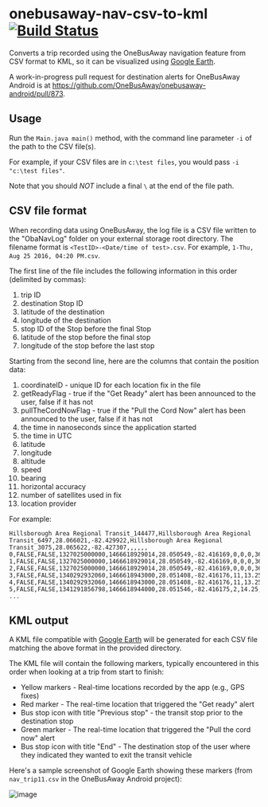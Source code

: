 # onebusaway-nav-csv-to-kml [![Build Status](https://travis-ci.org/CUTR-at-USF/onebusaway-nav-csv-to-kml.svg?branch=master)](https://travis-ci.org/CUTR-at-USF/onebusaway-nav-csv-to-kml)
Converts a trip recorded using the OneBusAway navigation feature from CSV format to KML, so it can be visualized using [Google Earth](https://www.google.com/earth/).

A work-in-progress pull request for destination alerts for OneBusAway Android is at https://github.com/OneBusAway/onebusaway-android/pull/873.

## Usage

Run the `Main.java main()` method, with the command line parameter `-i` of the path to the CSV file(s).

For example, if your CSV files are in `c:\test files`, you would pass `-i "c:\test files"`.

Note that you should *NOT* include a final `\` at the end of the file path.

## CSV file format

When recording data using OneBusAway, the log file is a CSV file written to the "ObaNavLog" folder on your external storage root directory. The filename format is `<TestID>-<Date/time of test>.csv`. For example, `1-Thu, Aug 25 2016, 04:20 PM.csv`. 
  
The first line of the file includes the following information in this order (delimited by commas): 

1. trip ID
1. destination Stop ID
1. latitude of the destination
1. longitude of the destination
1. stop ID of the Stop before the final Stop
1. latitude of the stop before the final stop
1. longitude of the stop before the last stop

Starting from the second line, here are the columns that contain the position data:

1. coordinateID - unique ID for each location fix in the file
1. getReadyFlag - true if the "Get Ready" alert has been announced to the user, false if it has not
1. pullTheCordNowFlag - true if the "Pull the Cord Now" alert has been announced to the user, false if it has not
1. the time in nanoseconds since the application started
1. the time in UTC
1. latitude
1. longitude
1. altitude
1. speed
1. bearing
1. horizontal accuracy
1. number of satellites used in fix
1. location provider

For example:

~~~
Hillsborough Area Regional Transit_144477,Hillsborough Area Regional Transit_6497,28.066021,-82.429922,Hillsborough Area Regional Transit_3075,28.065622,-82.427307,,,,,,
0,FALSE,FALSE,1327025000000,1466618929014,28.050549,-82.416169,0,0,0,36,0,network
1,FALSE,FALSE,1327025000000,1466618929014,28.050549,-82.416169,0,0,0,36,0,network
2,FALSE,FALSE,1327025000000,1466618929014,28.050549,-82.416169,0,0,0,36,0,network
3,FALSE,FALSE,1340292932060,1466618943000,28.051408,-82.416176,11,13.25,0.4,19,11,gps
4,FALSE,FALSE,1340292932060,1466618943000,28.051408,-82.416176,11,13.25,0.4,19,11,gps
5,FALSE,FALSE,1341291856798,1466618944000,28.051546,-82.416175,2,14.25,359.899994,5,11,gps
...
~~~

## KML output

A KML file compatible with [Google Earth](https://www.google.com/earth/) will be generated for each CSV file matching the above format in the provided directory.

The KML file will contain the following markers, typically encountered in this order when looking at a trip from start to finish:

* Yellow markers - Real-time locations recorded by the app (e.g., GPS fixes)
* Red marker - The real-time location that triggered the "Get ready" alert
* Bus stop icon with title "Previous stop" - the transit stop prior to the destination stop
* Green marker - The real-time location that triggered the "Pull the cord now" alert
* Bus stop icon with title "End" - The destination stop of the user where they indicated they wanted to exit the transit vehicle

Here's a sample screenshot of Google Earth showing these markers (from `nav_trip11.csv` in the OneBusAway Android project):

 ![image](https://user-images.githubusercontent.com/928045/41626682-0af1e62e-73eb-11e8-8524-b55ebc17b433.png)
